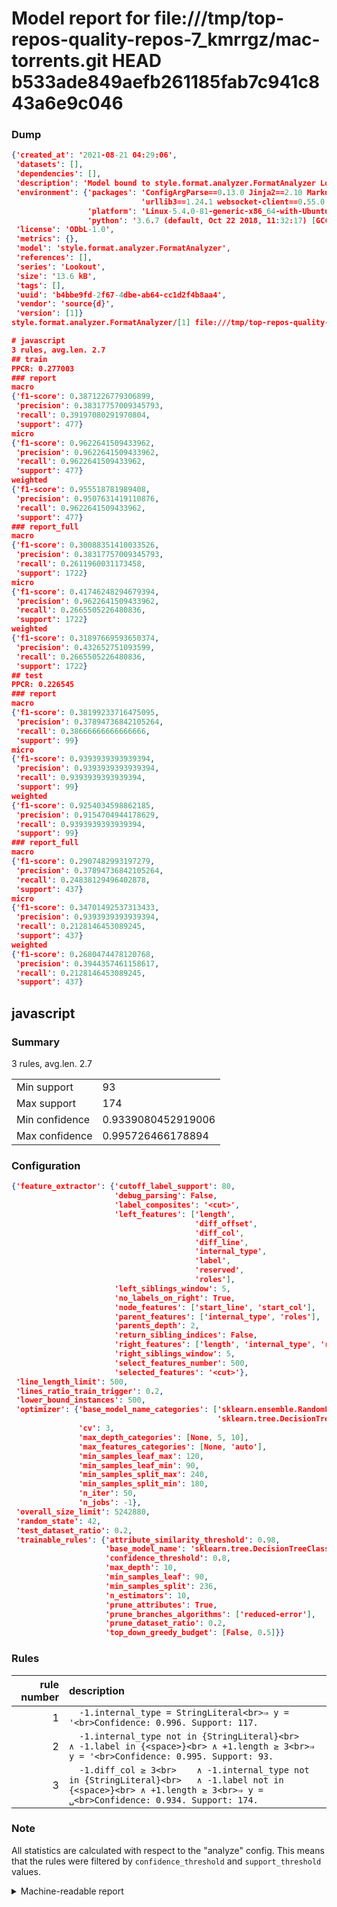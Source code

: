 # Model report for file:///tmp/top-repos-quality-repos-7_kmrrgz/mac-torrents.git HEAD b533ade849aefb261185fab7c941c843a6e9c046

### Dump

```json
{'created_at': '2021-08-21 04:29:06',
 'datasets': [],
 'dependencies': [],
 'description': 'Model bound to style.format.analyzer.FormatAnalyzer Lookout analyzer.',
 'environment': {'packages': 'ConfigArgParse==0.13.0 Jinja2==2.10 MarkupSafe==1.1.1 PyStemmer==1.3.0 PyYAML==5.1 Pympler==0.5 SQLAlchemy==1.2.10 SQLAlchemy-Utils==0.33.3 asdf==2.3.2 bblfsh==2.12.7 boto==2.49.0 boto3==1.9.130 botocore==1.12.130 cachetools==2.0.1 certifi==2019.3.9 chardet==3.0.4 clint==0.5.1 docker==3.7.0 docker-pycreds==0.4.0 dulwich==0.19.11 grpcio==1.19.0 grpcio-tools==1.19.0 humanfriendly==4.16.1 humanize==0.5.1 idna==2.8 jmespath==0.9.4 jsonschema==2.6.0 lookout-sdk==0.4.1 lookout-sdk-ml==0.19.0 lookout-style==0.2.0 lz4==2.1.6 modelforge==0.12.1 numpy==1.16.2 packaging==19.0 pandas==0.22.0 pip==19.0.3 protobuf==3.7.0 psycopg2-binary==2.7.5 pygtrie==2.3 pyparsing==2.3.1 python-dateutil==2.8.0 python-igraph==0.7.1.post6 pytz==2019.1 requests==2.21.0 requirements-parser==0.2.0 scikit-learn==0.20.1 scikit-optimize==0.5.2 scipy==1.2.1 semantic-version==2.6.0 setuptools==40.8.0 six==1.12.0 smart-open==1.8.1 sourced-ml==0.8.2 spdx==2.5.0 stringcase==1.2.0 tabulate==0.8.2 tqdm==4.31.1 '
                             'urllib3==1.24.1 websocket-client==0.55.0 xxhash==1.3.0',
                 'platform': 'Linux-5.4.0-81-generic-x86_64-with-Ubuntu-18.04-bionic',
                 'python': '3.6.7 (default, Oct 22 2018, 11:32:17) [GCC 8.2.0]'},
 'license': 'ODbL-1.0',
 'metrics': {},
 'model': 'style.format.analyzer.FormatAnalyzer',
 'references': [],
 'series': 'Lookout',
 'size': '13.6 kB',
 'tags': [],
 'uuid': 'b4bbe9fd-2f67-4dbe-ab64-cc1d2f4b8aa4',
 'vendor': 'source{d}',
 'version': [1]}
style.format.analyzer.FormatAnalyzer/[1] file:///tmp/top-repos-quality-repos-7_kmrrgz/mac-torrents.git b533ade849aefb261185fab7c941c843a6e9c046

# javascript
3 rules, avg.len. 2.7
## train
PPCR: 0.277003
### report
macro
{'f1-score': 0.3871226779306899,
 'precision': 0.38317757009345793,
 'recall': 0.39197080291970804,
 'support': 477}
micro
{'f1-score': 0.9622641509433962,
 'precision': 0.9622641509433962,
 'recall': 0.9622641509433962,
 'support': 477}
weighted
{'f1-score': 0.955518781989408,
 'precision': 0.9507631419110876,
 'recall': 0.9622641509433962,
 'support': 477}
### report_full
macro
{'f1-score': 0.30088351410033526,
 'precision': 0.38317757009345793,
 'recall': 0.2611960031173458,
 'support': 1722}
micro
{'f1-score': 0.41746248294679394,
 'precision': 0.9622641509433962,
 'recall': 0.2665505226480836,
 'support': 1722}
weighted
{'f1-score': 0.31897669593650374,
 'precision': 0.432652751093599,
 'recall': 0.2665505226480836,
 'support': 1722}
## test
PPCR: 0.226545
### report
macro
{'f1-score': 0.38199233716475095,
 'precision': 0.37894736842105264,
 'recall': 0.38666666666666666,
 'support': 99}
micro
{'f1-score': 0.9393939393939394,
 'precision': 0.9393939393939394,
 'recall': 0.9393939393939394,
 'support': 99}
weighted
{'f1-score': 0.9254034598862185,
 'precision': 0.9154704944178629,
 'recall': 0.9393939393939394,
 'support': 99}
### report_full
macro
{'f1-score': 0.2907482993197279,
 'precision': 0.37894736842105264,
 'recall': 0.24838129496402878,
 'support': 437}
micro
{'f1-score': 0.34701492537313433,
 'precision': 0.9393939393939394,
 'recall': 0.2128146453089245,
 'support': 437}
weighted
{'f1-score': 0.2680474478120768,
 'precision': 0.3944357461158617,
 'recall': 0.2128146453089245,
 'support': 437}
```

## javascript
### Summary
3 rules, avg.len. 2.7

| | |
|-|-|
|Min support|93|
|Max support|174|
|Min confidence|0.9339080452919006|
|Max confidence|0.995726466178894|

### Configuration

```json
{'feature_extractor': {'cutoff_label_support': 80,
                       'debug_parsing': False,
                       'label_composites': '<cut>',
                       'left_features': ['length',
                                         'diff_offset',
                                         'diff_col',
                                         'diff_line',
                                         'internal_type',
                                         'label',
                                         'reserved',
                                         'roles'],
                       'left_siblings_window': 5,
                       'no_labels_on_right': True,
                       'node_features': ['start_line', 'start_col'],
                       'parent_features': ['internal_type', 'roles'],
                       'parents_depth': 2,
                       'return_sibling_indices': False,
                       'right_features': ['length', 'internal_type', 'reserved', 'roles'],
                       'right_siblings_window': 5,
                       'select_features_number': 500,
                       'selected_features': '<cut>'},
 'line_length_limit': 500,
 'lines_ratio_train_trigger': 0.2,
 'lower_bound_instances': 500,
 'optimizer': {'base_model_name_categories': ['sklearn.ensemble.RandomForestClassifier',
                                              'sklearn.tree.DecisionTreeClassifier'],
               'cv': 3,
               'max_depth_categories': [None, 5, 10],
               'max_features_categories': [None, 'auto'],
               'min_samples_leaf_max': 120,
               'min_samples_leaf_min': 90,
               'min_samples_split_max': 240,
               'min_samples_split_min': 180,
               'n_iter': 50,
               'n_jobs': -1},
 'overall_size_limit': 5242880,
 'random_state': 42,
 'test_dataset_ratio': 0.2,
 'trainable_rules': {'attribute_similarity_threshold': 0.98,
                     'base_model_name': 'sklearn.tree.DecisionTreeClassifier',
                     'confidence_threshold': 0.8,
                     'max_depth': 10,
                     'min_samples_leaf': 90,
                     'min_samples_split': 236,
                     'n_estimators': 10,
                     'prune_attributes': True,
                     'prune_branches_algorithms': ['reduced-error'],
                     'prune_dataset_ratio': 0.2,
                     'top_down_greedy_budget': [False, 0.5]}}
```

### Rules

| rule number | description |
|----:|:-----|
| 1 | `  -1.internal_type = StringLiteral<br>⇒ y = '<br>Confidence: 0.996. Support: 117.` |
| 2 | `  -1.internal_type not in {StringLiteral}<br>	∧ -1.label in {<space>}<br>	∧ +1.length ≥ 3<br>⇒ y = '<br>Confidence: 0.995. Support: 93.` |
| 3 | `  -1.diff_col ≥ 3<br>	∧ -1.internal_type not in {StringLiteral}<br>	∧ -1.label not in {<space>}<br>	∧ +1.length ≥ 3<br>⇒ y = ␣<br>Confidence: 0.934. Support: 174.` |

### Note
All statistics are calculated with respect to the "analyze" config. This means that the rules were filtered by
`confidence_threshold` and `support_threshold` values.

<details>
    <summary>Machine-readable report</summary>
```json
{"javascript": {"avg_rule_len": 2.6666666666666665, "max_conf": 0.995726466178894, "max_support": 174, "min_conf": 0.9339080452919006, "min_support": 93, "num_rules": 3}}
```
</details>
